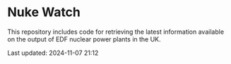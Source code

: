 # Nuke Watch

This repository includes code for retrieving the latest information available on the output of EDF nuclear power plants in the UK.

Last updated: 2024-11-07 21:12